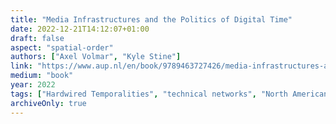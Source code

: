 ```yaml
---
title: "Media Infrastructures and the Politics of Digital Time"
date: 2022-12-21T14:12:07+01:00
draft: false
aspect: "spatial-order"
authors: ["Axel Volmar", "Kyle Stine"]
link: "https://www.aup.nl/en/book/9789463727426/media-infrastructures-and-the-politics-of-digital-time"
medium: "book"
year: 2022
tags: ["Hardwired Temporalities", "technical networks", "North American", "Europe", "Germany"]
archiveOnly: true
---
```

